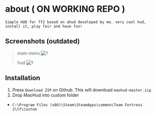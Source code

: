 # about ( ON WORKING REPO )
```
Simple HUD for Tf2 based on ahud developed by me. very cool hud, install it, play fair and have fun!
```

## Screenshots (outdated)
> main menu
![1](https://files.catbox.moe/kc6iok.jpg)
>
> hud
![1](https://files.catbox.moe/kc6iok.jpg)

## Installation

1. Press `Download ZIP` on Github. This will download `maohud-master.zip`
2. Drop MaoHud into custom folder
+ `C:\Program Files (x86)\Steam\SteamApps\common\Team Fortress 2\tf\custom`
